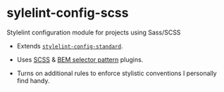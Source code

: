 # sylelint-config-scss
Stylelint configuration module for projects using Sass/SCSS


- Extends [`stylelint-config-standard`](https://github.com/stylelint/stylelint-config-standard).

- Uses [SCSS](https://github.com/kristerkari/stylelint-scss) & [BEM selector pattern](https://github.com/simonsmith/stylelint-selector-bem-pattern)
 plugins.

- Turns on additional rules to enforce stylistic conventions I personally find handy.
